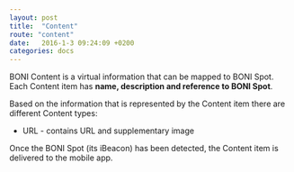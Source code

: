 ```yaml
---
layout: post
title:  "Content"
route: "content"
date:   2016-1-3 09:24:09 +0200
categories: docs
---
```

BONI Content is a virtual information that can be mapped to BONI Spot. Each Content item has **name, description and reference to BONI Spot**.

Based on the information that is represented by the Content item there are different Content types:

* URL - contains URL and supplementary image

Once the BONI Spot (its iBeacon) has been detected, the Content item is delivered to the mobile app.
